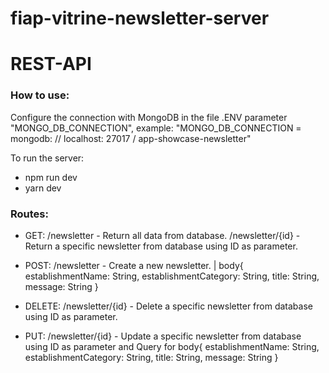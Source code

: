 # fiap-vitrine-newsletter-server
# REST-API

### How to use:

Configure the connection with MongoDB in the file .ENV parameter "MONGO_DB_CONNECTION", example:
"MONGO_DB_CONNECTION = mongodb: // localhost: 27017 / app-showcase-newsletter"

To run the server:
- npm run dev
- yarn dev

### Routes:

- GET:    /newsletter      - Return all data from database.
          /newsletter/{id} - Return a specific newsletter from database using ID as parameter.

- POST:   /newsletter      - Create a new newsletter. | body{ establishmentName: String, establishmentCategory: String, title: String, message: String }

- DELETE: /newsletter/{id} - Delete a specific newsletter from database using ID as parameter.

- PUT:    /newsletter/{id} - Update a specific newsletter from database using ID as parameter and
                             Query for body{ establishmentName: String, establishmentCategory: String, title: String, message: String }
